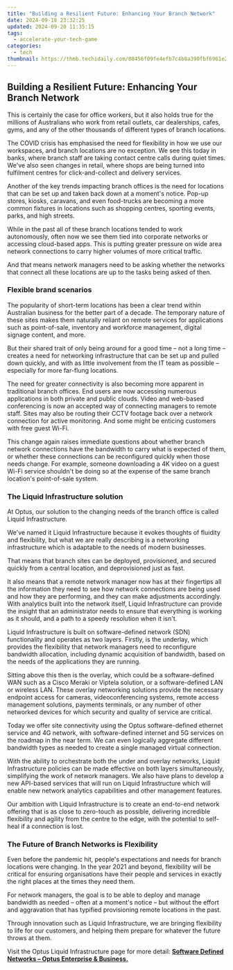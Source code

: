 ```yaml
---
title: "Building a Resilient Future: Enhancing Your Branch Network"
date: 2024-09-18 23:32:25
updated: 2024-09-20 11:35:15
tags:
  - accelerate-your-tech-game
categories:
  - tech
thumbnail: https://thmb.techidaily.com/80456f09fe4efb7c4b8a390fbf6961e252df6f4afa54102d41b41a895101e337.jpg
---
```


## Building a Resilient Future: Enhancing Your Branch Network

This is certainly the case for office workers, but it also holds true for the millions of Australians who work from retail outlets, car dealerships, cafes, gyms, and any of the other thousands of different types of branch locations.

The COVID crisis has emphasised the need for flexibility in how we use our workspaces, and branch locations are no exception. We see this today in banks, where branch staff are taking contact centre calls during quiet times. We've also seen changes in retail, where shops are being turned into fulfilment centres for click-and-collect and delivery services.

Another of the key trends impacting branch offices is the need for locations that can be set up and taken back down at a moment's notice. Pop-up stores, kiosks, caravans, and even food-trucks are becoming a more common fixtures in locations such as shopping centres, sporting events, parks, and high streets. 

While in the past all of these branch locations tended to work autonomously, often now we see them tied into corporate networks or accessing cloud-based apps. This is putting greater pressure on wide area network connections to carry higher volumes of more critical traffic.

And that means network managers need to be asking whether the networks that connect all these locations are up to the tasks being asked of then.

### **Flexible brand scenarios**

The popularity of short-term locations has been a clear trend within Australian business for the better part of a decade. The temporary nature of these sites makes them naturally reliant on remote services for applications such as point-of-sale, inventory and workforce management, digital signage content, and more. 

But their shared trait of only being around for a good time – not a long time – creates a need for networking infrastructure that can be set up and pulled down quickly, and with as little involvement from the IT team as possible – especially for more far-flung locations.

The need for greater connectivity is also becoming more apparent in traditional branch offices. End users are now accessing numerous applications in both private and public clouds. Video and web-based conferencing is now an accepted way of connecting managers to remote staff. Sites may also be routing their CCTV footage back over a network connection for active monitoring. And some might be enticing customers with free guest Wi-Fi.

This change again raises immediate questions about whether branch network connections have the bandwidth to carry what is expected of them, or whether these connections can be reconfigured quickly when those needs change. For example, someone downloading a 4K video on a guest Wi-Fi service shouldn't be doing so at the expense of the same branch location's point-of-sale system.

### **The Liquid Infrastructure solution**

At Optus, our solution to the changing needs of the branch office is called Liquid Infrastructure.

We've named it Liquid Infrastructure because it evokes thoughts of fluidity and flexibility, but what we are really describing is a networking infrastructure which is adaptable to the needs of modern businesses.

That means that branch sites can be deployed, provisioned, and secured quickly from a central location, and deprovisioned just as fast. 

 It also means that a remote network manager now has at their fingertips all the information they need to see how network connections are being used and how they are performing, and they can make adjustments accordingly. With analytics built into the network itself, Liquid Infrastructure can provide the insight that an administrator needs to ensure that everything is working as it should, and a path to a speedy resolution when it isn't.

Liquid Infrastructure is built on software-defined network (SDN) functionality and operates as two layers. Firstly, is the underlay, which provides the flexibility that network managers need to reconfigure bandwidth allocation, including dynamic acquisition of bandwidth, based on the needs of the applications they are running.

Sitting above this then is the overlay, which could be a software-defined WAN such as a Cisco Meraki or Viptela solution, or a software-defined LAN or wireless LAN. These overlay networking solutions provide the necessary endpoint access for cameras, videoconferencing systems, remote access management solutions, payments terminals, or any number of other networked devices for which security and quality of service are critical. 

Today we offer site connectivity using the Optus software-defined ethernet service and 4G network, with software-defined internet and 5G services on the roadmap in the near term. We can even logically aggregate different bandwidth types as needed to create a single managed virtual connection.

With the ability to orchestrate both the under and overlay networks, Liquid Infrastructure policies can be made effective on both layers simultaneously, simplifying the work of network managers. We also have plans to develop a new API-based services that will run on Liquid Infrastructure which will enable new network analytics capabilities and other management features.

Our ambition with Liquid Infrastructure is to create an end-to-end network offering that is as close to zero-touch as possible, delivering incredible flexibility and agility from the centre to the edge, with the potential to self-heal if a connection is lost.

### **The Future of Branch Networks is Flexibility**

Even before the pandemic hit, people's expectations and needs for branch locations were changing. In the year 2021 and beyond, flexibility will be critical for ensuring organisations have their people and services in exactly the right places at the times they need them.

For network managers, the goal is to be able to deploy and manage bandwidth as needed – often at a moment's notice – but without the effort and aggravation that has typified provisioning remote locations in the past.

Through innovation such as Liquid Infrastructure, we are bringing flexibility to life for our customers, and helping them prepare for whatever the future throws at them.

Visit the Optus Liquid Infrastructure page for more detail: [**Software Defined Networks – Optus Enterprise & Business.**](https://www.optus.com.au/enterprise/networking/sdn)

<ins class="adsbygoogle"
     style="display:block"
     data-ad-format="autorelaxed"
     data-ad-client="ca-pub-7571918770474297"
     data-ad-slot="1223367746"></ins>



<ins class="adsbygoogle"
     style="display:block"
     data-ad-client="ca-pub-7571918770474297"
     data-ad-slot="8358498916"
     data-ad-format="auto"
     data-full-width-responsive="true"></ins>
